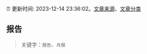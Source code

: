 :alarm_clock: 更新时间: 2023-12-14 23:36:02。[文章来源](/README.md)、[文章分类](/TAGS.md)

## 报告


> 关键字：`报告`、`月报`



